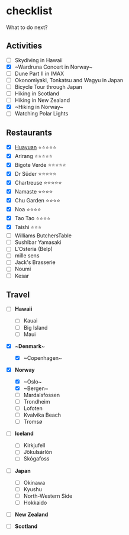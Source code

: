# checklist
What to do next?

## Activities

- [ ] Skydiving in Hawaii
- [x] ~Wardruna Concert in Norway~
- [ ] Dune Part II in IMAX
- [ ] Okonomiyaki, Tonkatsu and Wagyu in Japan
- [ ] Bicycle Tour through Japan
- [ ] Hiking in Scotland
- [ ] Hiking in New Zealand
- [x] ~Hiking in Norway~
- [ ] Watching Polar Lights

## Restaurants

- [x] [Huayuan](/huayuan.md) ⭐⭐⭐⭐⭐
- [x] Arirang ⭐⭐⭐⭐⭐
- [x] Bigote Verde ⭐⭐⭐⭐⭐
- [x] Dr Süder ⭐⭐⭐⭐⭐
- [x] Chartreuse ⭐⭐⭐⭐⭐
- [x] Namaste ⭐⭐⭐⭐
- [x] Chu Garden ⭐⭐⭐⭐
- [x] Noa ⭐⭐⭐⭐
- [x] Tao Tao ⭐⭐⭐⭐
- [x] Taishi ⭐⭐⭐
- [ ] Williams ButchersTable
- [ ] Sushibar Yamasaki
- [ ] L'Osteria (Belp)
- [ ] mille sens
- [ ] Jack's Brasserie
- [ ] Noumi
- [ ] Kesar

## Travel

- [ ] **Hawaii**
  - [ ] Kauai
  - [ ] Big Island
  - [ ] Maui

- [x] ~**Denmark**~
  - [x] ~Copenhagen~

- [x] **Norway**
  - [x] ~Oslo~
  - [x] ~Bergen~
  - [ ] Mardalsfossen
  - [ ] Trondheim
  - [ ] Lofoten
  - [ ] Kvalvika Beach
  - [ ] Tromsø

- [ ] **Iceland**
  - [ ] Kirkjufell
  - [ ] Jökulsárlón
  - [ ] Skógafoss

- [ ] **Japan**
  - [ ] Okinawa
  - [ ] Kyushu
  - [ ] North-Western Side
  - [ ] Hokkaido

- [ ] **New Zealand**

- [ ] **Scotland**

